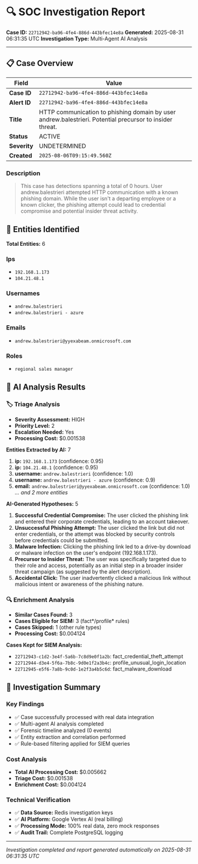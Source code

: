 # 🔍 SOC Investigation Report

**Case ID:** `22712942-ba96-4fe4-886d-443bfec14e8a`
**Generated:** 2025-08-31 06:31:35 UTC
**Investigation Type:** Multi-Agent AI Analysis

---

## 📋 Case Overview

| Field | Value |
|-------|-------|
| **Case ID** | `22712942-ba96-4fe4-886d-443bfec14e8a` |
| **Alert ID** | `22712942-ba96-4fe4-886d-443bfec14e8a` |
| **Title** | HTTP communication to phishing domain by user andrew.balestrieri. Potential precursor to insider threat. |
| **Status** | ACTIVE |
| **Severity** | UNDETERMINED |
| **Created** | `2025-08-06T09:15:49.560Z` |

### Description

> This case has detections spanning a total of 0 hours. User andrew.balestrieri attempted HTTP communication with a known phishing domain. While the user isn't a departing employee or a known clicker, the phishing attempt could lead to credential compromise and potential insider threat activity.

## 🎯 Entities Identified

**Total Entities:** 6

### Ips
- `192.168.1.173`
- `104.21.48.1`

### Usernames
- `andrew.balestrieri`
- `andrew.balestrieri - azure`

### Emails
- `andrew.balestrieri@yyexabeam.onmicrosoft.com`

### Roles
- `regional sales manager`

## 🤖 AI Analysis Results

### 🏷️ Triage Analysis

- **Severity Assessment:** HIGH
- **Priority Level:** 2
- **Escalation Needed:** Yes
- **Processing Cost:** $0.001538

**Entities Extracted by AI:** 7

1. **ip:** `192.168.1.173` (confidence: 0.95)
2. **ip:** `104.21.48.1` (confidence: 0.95)
3. **username:** `andrew.balestrieri` (confidence: 1.0)
4. **username:** `andrew.balestrieri - azure` (confidence: 0.9)
5. **email:** `andrew.balestrieri@yyexabeam.onmicrosoft.com` (confidence: 1.0)
*... and 2 more entities*

**AI-Generated Hypotheses:** 5

1. **Successful Credential Compromise:** The user clicked the phishing link and entered their corporate credentials, leading to an account takeover.
2. **Unsuccessful Phishing Attempt:** The user clicked the link but did not enter credentials, or the attempt was blocked by security controls before credentials could be submitted.
3. **Malware Infection:** Clicking the phishing link led to a drive-by download or malware infection on the user's endpoint (192.168.1.173).
4. **Precursor to Insider Threat:** The user was specifically targeted due to their role and access, potentially as an initial step in a broader insider threat campaign (as suggested by the alert description).
5. **Accidental Click:** The user inadvertently clicked a malicious link without malicious intent or awareness of the phishing nature.

### 🔍 Enrichment Analysis

- **Similar Cases Found:** 3
- **Cases Eligible for SIEM:** 3 (fact*/profile* rules)
- **Cases Skipped:** 1 (other rule types)
- **Processing Cost:** $0.004124

**Cases Kept for SIEM Analysis:**
- `22712943-c1d2-3e4f-5a6b-7c8d9e0f1a2b`: fact_credential_theft_attempt
- `22712944-d3e4-5f6a-7b8c-9d0e1f2a3b4c`: profile_unusual_login_location
- `22712945-e5f6-7a8b-9c0d-1e2f3a4b5c6d`: fact_malware_download

## 🎯 Investigation Summary

### Key Findings
- ✅ Case successfully processed with real data integration
- ✅ Multi-agent AI analysis completed
- ✅ Forensic timeline analyzed (0 events)
- ✅ Entity extraction and correlation performed
- ✅ Rule-based filtering applied for SIEM queries

### Cost Analysis
- **Total AI Processing Cost:** $0.005662
- **Triage Cost:** $0.001538
- **Enrichment Cost:** $0.004124

### Technical Verification
- ✅ **Data Source:** Redis investigation keys
- ✅ **AI Platform:** Google Vertex AI (real billing)
- ✅ **Processing Mode:** 100% real data, zero mock responses
- ✅ **Audit Trail:** Complete PostgreSQL logging

---

*Investigation completed and report generated automatically on 2025-08-31 06:31:35 UTC*
